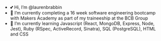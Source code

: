 - 💕 Hi, I’m @laurenbrabbin
- 🌱 I’m currently completing a 16 week software engineering bootcamp with Makers Academy as part of my traineeship at the BCB Group
- 🌸 I’m currently learning Javascript (React, MongoDB, Express, Node, Jest), Ruby (RSpec, ActiveRecord, Sinatra), SQL (PostgreSQL), HTML and CSS



<!---
laurenbrabbin/laurenbrabbin is a ✨ special ✨ repository because its `README.md` (this file) appears on your GitHub profile.
You can click the Preview link to take a look at your changes.
--->
